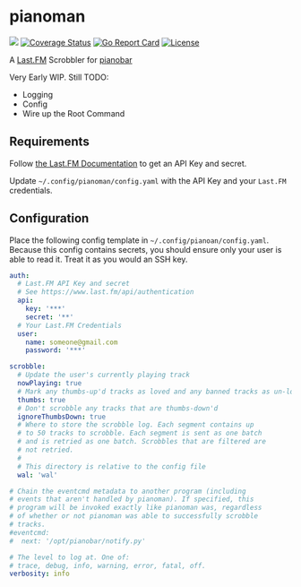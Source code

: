 # pianoman

[![](https://github.com/nlowe/pianoman/workflows/CI/badge.svg)](https://github.com/nlowe/pianoman/actions) [![Coverage Status](https://coveralls.io/repos/github/nlowe/pianoman/badge.svg?branch=master)](https://coveralls.io/github/nlowe/pianoman?branch=master) [![Go Report Card](https://goreportcard.com/badge/github.com/nlowe/pianoman)](https://goreportcard.com/report/github.com/nlowe/pianoman) [![License](https://img.shields.io/badge/license-MIT-brightgreen)](./LICENSE)

A [Last.FM](https://www.last.fm/) Scrobbler for [pianobar](https://github.com/PromyLOPh/pianobar)

Very Early WIP. Still TODO:

* Logging
* Config
* Wire up the Root Command

## Requirements

Follow [the Last.FM Documentation](https://www.last.fm/api/authentication) to get an API Key and secret.

Update `~/.config/pianoman/config.yaml` with the API Key and your `Last.FM` credentials.

## Configuration

Place the following config template in `~/.config/pianoan/config.yaml`. Because this config contains secrets,
you should ensure only your user is able to read it. Treat it as you would an SSH key.

```yaml
auth:
  # Last.FM API Key and secret
  # See https://www.last.fm/api/authentication
  api:
    key: '***'
    secret: '**'
  # Your Last.FM Credentials
  user:
    name: someone@gmail.com
    password: '***'

scrobble:
  # Update the user's currently playing track
  nowPlaying: true
  # Mark any thumbs-up'd tracks as loved and any banned tracks as un-loved
  thumbs: true
  # Don't scrobble any tracks that are thumbs-down'd
  ignoreThumbsDown: true
  # Where to store the scrobble log. Each segment contains up
  # to 50 tracks to scrobble. Each segment is sent as one batch
  # and is retried as one batch. Scrobbles that are filtered are
  # not retried.
  #
  # This directory is relative to the config file
  wal: 'wal'

# Chain the eventcmd metadata to another program (including
# events that aren't handled by pianoman). If specified, this
# program will be invoked exactly like pianoman was, regardless
# of whether or not pianoman was able to successfully scrobble
# tracks.
#eventcmd:
#  next: '/opt/pianobar/notify.py'

# The level to log at. One of:
# trace, debug, info, warning, error, fatal, off.
verbosity: info
```
